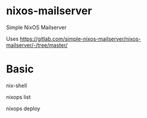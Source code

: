 # nixos-mailserver
Simple NixOS Mailserver

Uses https://gitlab.com/simple-nixos-mailserver/nixos-mailserver/-/tree/master/

# Basic
nix-shell

nixops list

nixops deploy
